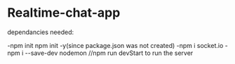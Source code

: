 # Realtime-chat-app

dependancies needed:

-npm init
npm init -y(since package.json was not created)
-npm i socket.io
-npm i --save-dev nodemon   //npm run devStart to run the server